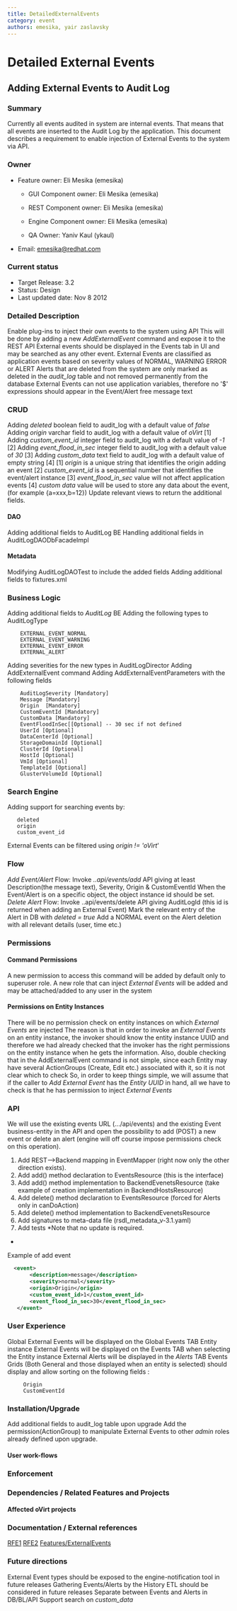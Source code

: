 ```yaml
---
title: DetailedExternalEvents
category: event
authors: emesika, yair zaslavsky
---
```


# Detailed External Events

## Adding External Events to Audit Log

### Summary

Currently all events audited in system are internal events. That means that all events are inserted to the Audit Log by the application.
This document describes a requirement to enable injection of External Events to the system via API.

### Owner

*   Feature owner: Eli Mesika (emesika)

    * GUI Component owner: Eli Mesika (emesika)

    * REST Component owner: Eli Mesika (emesika)

    * Engine Component owner: Eli Mesika (emesika)

    * QA Owner: Yaniv Kaul (ykaul)

*   Email: emesika@redhat.com

### Current status

*   Target Release: 3.2
*   Status: Design
*   Last updated date: Nov 8 2012

### Detailed Description

Enable plug-ins to inject their own events to the system using API
This will be done by adding a new *AddExternalEvent* command and expose it to the REST API
External events should be displayed in the Events tab in UI and may be searched as any other event.
External Events are classified as application events based on severity values of NORMAL, WARNING ERROR or ALERT
Alerts that are deleted from the system are only marked as deleted in the *audit_log* table and not removed permanently from the database
External Events can not use application variables, therefore no '$' expressions should appear in the Event/Alert free message text

### CRUD

Adding *deleted* boolean field to audit_log with a default value of *false*
Adding *origin* varchar field to audit_log with a default value of *oVirt* [1]
Adding *custom_event_id* integer field to audit_log with a default value of *-1* [2]
Adding *event_flood_in_sec* integer field to audit_log with a default value of *30* [3]
Adding *custom_data* text field to audit_log with a default value of empty string [4]
 [1] *origin* is a unique string that identifies the origin adding an event
[2] *custom_event_id* is a sequential number that identifies the event/alert instance
[3] *event_flood_in_sec* value will not affect application events
[4] *custom data* value will be used to store any data about the event, (for example {a=xxx,b=12})
 Update relevant views to return the additional fields.

#### DAO

Adding additional fields to AuditLog BE
Handling additional fields in AuditLogDAODbFacadeImpl

#### Metadata

Modifying AuditLogDAOTest to include the added fields
Adding additional fields to fixtures.xml

### Business Logic

Adding additional fields to *AuditLog* BE
 Adding the following types to AuditLogType

        EXTERNAL_EVENT_NORMAL  
        EXTERNAL_EVENT_WARNING 
        EXTERNAL_EVENT_ERROR   
        EXTERNAL_ALERT

Adding severities for the new types in AuditLogDirector
Adding AddExternalEvent command
Adding AddExternalEventParameters with the following fields

        AuditLogSeverity [Mandatory]
        Message [Mandatory]
        Origin  [Mandatory]
        CustomEventId [Mandatory]
        CustomData [Mandatory]
        EventFloodInSec[[Optional] -- 30 sec if not defined
        UserId [Optional]
        DataCenterId [Optional]
        StorageDomainId [Optional]
        ClusterId [Optional]
        HostId [Optional]
        VmId [Optional]
        TemplateId [Optional]
        GlusterVolumeId [Optional]

### Search Engine

Adding support for searching events by:

       deleted
       origin
       custom_event_id

External Events can be filtered using *origin != 'oVirt*'

### Flow

*Add Event/Alert* Flow:
Invoke *..api/events/add* API giving at least Description(the message text), Severity, Origin & CustomEventId
When the Event/Alert is on a specific object, the object instance id should be set.
 *Delete Alert* Flow:
Invoke ..api/events/delete API giving AuditLogId (this id is returned when adding an External Event)
Mark the relevant entry of the Alert in DB with *deleted = true*
Add a NORMAL event on the Alert deletion with all relevant details (user, time etc.)

### Permissions

#### Command Permissions

A new permission to access this command will be added by default only to superuser role.
A new role that can inject *External Events* will be added and may be attached/added to any user in the system

#### Permissions on Entity Instances

There will be no permission check on entity instances on which *External Events* are injected
The reason is that in order to invoke an *External Events* on an entity instance, the invoker should know the entity instance UUID and therefore we had already checked that the invoker has the right permissions on the entity instance when he gets the information.
Also, double checking that in the AddExternalEvent command is not simple, since each Entity may have several ActionGroups (Create, Edit etc.) associated with it, so it is not clear which to check
So, in order to keep things simple, we will assume that if the caller to *Add External Event* has the *Entity UUID* in hand, all we have to check is that he has permission to inject *External Events*

### API

We will use the existing events URL (.../api/events) and the existing Event business-entity in the API and open the possibility to add (POST) a new event or delete an alert (engine will off course impose permissions check on this operation).
 1) Add REST-->Backend mapping in EventMapper (right now only the other direction exists).
2) Add add() method declaration to EventsResource (this is the interface)
3) Add add() method implementation to BackendEvenetsResource (take example of creation implementation in BackendHostsResource)
4) Add delete() method declaration to EventsResource (forced for Alerts only in canDoAction)
5) Add delete() method implementation to BackendEvenetsResource
6) Add signatures to meta-data file (rsdl_metadata_v-3.1.yaml)
7) Add tests
*Note that no update is required.
*

Example of add event

```xml
  <event>
       <description>message</description>
       <severity>normal</severity>
       <origin>Origin</origin>
       <custom_event_id>1</custom_event_id>
       <event_flood_in_sec>30</event_flood_in_sec>
   </event>
```

### User Experience

Global External Events will be displayed on the Global Events TAB
Entity instance External Events will be displayed on the Events TAB when selecting the Entity instance
External Alerts will be displayed in the *Alerts* TAB
 Events Grids (Both General and those displayed when an entity is selected) should display and allow sorting on the following fields :

         Origin
         CustomEventId

### Installation/Upgrade

Add additional fields to audit_log table upon upgrade
Add the permission(ActionGroup) to manipulate External Events to other *admin* roles already defined upon upgrade.

#### User work-flows

### Enforcement

### Dependencies / Related Features and Projects

#### Affected oVirt projects

### Documentation / External references

[RFE1](https://bugzilla.redhat.com/show_bug.cgi?id=866123)
[RFE2](https://bugzilla.redhat.com/show_bug.cgi?id=873223)
 [Features/ExternalEvents](/develop/release-management/features/infra/externalevents.html)

### Future directions

External Event types should be exposed to the engine-notification tool in future releases
Gathering Events/Alerts by the History ETL should be considered in future releases
Separate between Events and Alerts in DB/BL/API
Support search on *custom_data*

